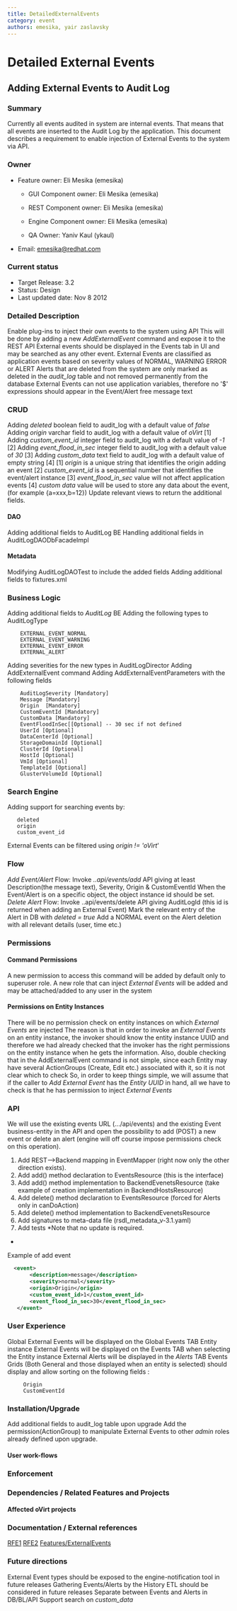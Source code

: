 ```yaml
---
title: DetailedExternalEvents
category: event
authors: emesika, yair zaslavsky
---
```


# Detailed External Events

## Adding External Events to Audit Log

### Summary

Currently all events audited in system are internal events. That means that all events are inserted to the Audit Log by the application.
This document describes a requirement to enable injection of External Events to the system via API.

### Owner

*   Feature owner: Eli Mesika (emesika)

    * GUI Component owner: Eli Mesika (emesika)

    * REST Component owner: Eli Mesika (emesika)

    * Engine Component owner: Eli Mesika (emesika)

    * QA Owner: Yaniv Kaul (ykaul)

*   Email: emesika@redhat.com

### Current status

*   Target Release: 3.2
*   Status: Design
*   Last updated date: Nov 8 2012

### Detailed Description

Enable plug-ins to inject their own events to the system using API
This will be done by adding a new *AddExternalEvent* command and expose it to the REST API
External events should be displayed in the Events tab in UI and may be searched as any other event.
External Events are classified as application events based on severity values of NORMAL, WARNING ERROR or ALERT
Alerts that are deleted from the system are only marked as deleted in the *audit_log* table and not removed permanently from the database
External Events can not use application variables, therefore no '$' expressions should appear in the Event/Alert free message text

### CRUD

Adding *deleted* boolean field to audit_log with a default value of *false*
Adding *origin* varchar field to audit_log with a default value of *oVirt* [1]
Adding *custom_event_id* integer field to audit_log with a default value of *-1* [2]
Adding *event_flood_in_sec* integer field to audit_log with a default value of *30* [3]
Adding *custom_data* text field to audit_log with a default value of empty string [4]
 [1] *origin* is a unique string that identifies the origin adding an event
[2] *custom_event_id* is a sequential number that identifies the event/alert instance
[3] *event_flood_in_sec* value will not affect application events
[4] *custom data* value will be used to store any data about the event, (for example {a=xxx,b=12})
 Update relevant views to return the additional fields.

#### DAO

Adding additional fields to AuditLog BE
Handling additional fields in AuditLogDAODbFacadeImpl

#### Metadata

Modifying AuditLogDAOTest to include the added fields
Adding additional fields to fixtures.xml

### Business Logic

Adding additional fields to *AuditLog* BE
 Adding the following types to AuditLogType

        EXTERNAL_EVENT_NORMAL  
        EXTERNAL_EVENT_WARNING 
        EXTERNAL_EVENT_ERROR   
        EXTERNAL_ALERT

Adding severities for the new types in AuditLogDirector
Adding AddExternalEvent command
Adding AddExternalEventParameters with the following fields

        AuditLogSeverity [Mandatory]
        Message [Mandatory]
        Origin  [Mandatory]
        CustomEventId [Mandatory]
        CustomData [Mandatory]
        EventFloodInSec[[Optional] -- 30 sec if not defined
        UserId [Optional]
        DataCenterId [Optional]
        StorageDomainId [Optional]
        ClusterId [Optional]
        HostId [Optional]
        VmId [Optional]
        TemplateId [Optional]
        GlusterVolumeId [Optional]

### Search Engine

Adding support for searching events by:

       deleted
       origin
       custom_event_id

External Events can be filtered using *origin != 'oVirt*'

### Flow

*Add Event/Alert* Flow:
Invoke *..api/events/add* API giving at least Description(the message text), Severity, Origin & CustomEventId
When the Event/Alert is on a specific object, the object instance id should be set.
 *Delete Alert* Flow:
Invoke ..api/events/delete API giving AuditLogId (this id is returned when adding an External Event)
Mark the relevant entry of the Alert in DB with *deleted = true*
Add a NORMAL event on the Alert deletion with all relevant details (user, time etc.)

### Permissions

#### Command Permissions

A new permission to access this command will be added by default only to superuser role.
A new role that can inject *External Events* will be added and may be attached/added to any user in the system

#### Permissions on Entity Instances

There will be no permission check on entity instances on which *External Events* are injected
The reason is that in order to invoke an *External Events* on an entity instance, the invoker should know the entity instance UUID and therefore we had already checked that the invoker has the right permissions on the entity instance when he gets the information.
Also, double checking that in the AddExternalEvent command is not simple, since each Entity may have several ActionGroups (Create, Edit etc.) associated with it, so it is not clear which to check
So, in order to keep things simple, we will assume that if the caller to *Add External Event* has the *Entity UUID* in hand, all we have to check is that he has permission to inject *External Events*

### API

We will use the existing events URL (.../api/events) and the existing Event business-entity in the API and open the possibility to add (POST) a new event or delete an alert (engine will off course impose permissions check on this operation).
 1) Add REST-->Backend mapping in EventMapper (right now only the other direction exists).
2) Add add() method declaration to EventsResource (this is the interface)
3) Add add() method implementation to BackendEvenetsResource (take example of creation implementation in BackendHostsResource)
4) Add delete() method declaration to EventsResource (forced for Alerts only in canDoAction)
5) Add delete() method implementation to BackendEvenetsResource
6) Add signatures to meta-data file (rsdl_metadata_v-3.1.yaml)
7) Add tests
*Note that no update is required.
*

Example of add event

```xml
  <event>
       <description>message</description>
       <severity>normal</severity>
       <origin>Origin</origin>
       <custom_event_id>1</custom_event_id>
       <event_flood_in_sec>30</event_flood_in_sec>
   </event>
```

### User Experience

Global External Events will be displayed on the Global Events TAB
Entity instance External Events will be displayed on the Events TAB when selecting the Entity instance
External Alerts will be displayed in the *Alerts* TAB
 Events Grids (Both General and those displayed when an entity is selected) should display and allow sorting on the following fields :

         Origin
         CustomEventId

### Installation/Upgrade

Add additional fields to audit_log table upon upgrade
Add the permission(ActionGroup) to manipulate External Events to other *admin* roles already defined upon upgrade.

#### User work-flows

### Enforcement

### Dependencies / Related Features and Projects

#### Affected oVirt projects

### Documentation / External references

[RFE1](https://bugzilla.redhat.com/show_bug.cgi?id=866123)
[RFE2](https://bugzilla.redhat.com/show_bug.cgi?id=873223)
 [Features/ExternalEvents](/develop/release-management/features/infra/externalevents.html)

### Future directions

External Event types should be exposed to the engine-notification tool in future releases
Gathering Events/Alerts by the History ETL should be considered in future releases
Separate between Events and Alerts in DB/BL/API
Support search on *custom_data*

